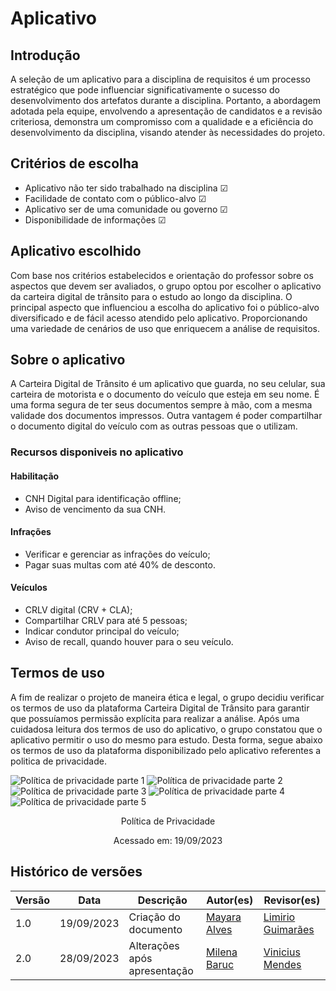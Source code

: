 # Aplicativo 

## Introdução

A seleção de um aplicativo para a disciplina de requisitos é um processo estratégico que pode influenciar significativamente o sucesso do desenvolvimento dos artefatos durante a disciplina. Portanto, a abordagem adotada pela equipe, envolvendo a apresentação de candidatos e a revisão criteriosa, demonstra um compromisso com a qualidade e a eficiência do desenvolvimento da disciplina, visando atender às necessidades do projeto. 

## Critérios de escolha 

* Aplicativo não ter sido trabalhado na disciplina ☑
* Facilidade de contato com o público-alvo ☑
* Aplicativo ser de uma comunidade ou governo ☑
* Disponibilidade de informações ☑
  
## Aplicativo escolhido 

Com base nos critérios estabelecidos e orientação do professor sobre os aspectos que devem ser avaliados, o grupo optou por escolher o aplicativo da carteira digital de trânsito para o estudo ao longo da disciplina. O principal aspecto que influenciou a escolha do aplicativo foi o público-alvo diversificado e de fácil acesso atendido pelo aplicativo. Proporcionando uma variedade de cenários de uso que enriquecem a análise de requisitos.

## Sobre o aplicativo 

A Carteira Digital de Trânsito é um aplicativo que guarda, no seu celular, sua carteira de motorista e o documento do veículo que esteja em seu nome. É uma forma segura de ter seus documentos sempre à mão, com a mesma validade dos documentos impressos. Outra vantagem é poder compartilhar o documento digital do veículo com as outras pessoas que o utilizam. 

### Recursos disponiveis no aplicativo
#### Habilitação

* CNH Digital para identificação offline;
* Aviso de vencimento da sua CNH.

#### Infrações

* Verificar e gerenciar as infrações do veículo;
* Pagar suas multas com até 40% de desconto.

#### Veículos

* CRLV digital (CRV + CLA);
* Compartilhar CRLV para até 5 pessoas;
* Indicar condutor principal do veículo;
* Aviso de recall, quando houver para o seu veículo.

## Termos de uso 

A fim de realizar o projeto de maneira ética e legal, o grupo decidiu verificar os termos de uso da plataforma Carteira Digital de Trânsito para garantir que possuíamos permissão explícita para realizar a análise. Após uma cuidadosa leitura dos termos de uso do aplicativo, o grupo constatou que o aplicativo permitir o uso do mesmo para estudo. Desta forma, segue abaixo os termos de uso da plataforma disponibilizado pelo aplicativo referentes a politica de privacidade.
  

![Política de privacidade parte 1](../assets/Politica_de_privacidade_part1.jpeg)
![Política de privacidade parte 2](../assets/Politica_de_privacidade_part2.jpeg)
![Política de privacidade parte 3](../assets/Politica_de_privacidade_part3.jpeg)
![Política de privacidade parte 4](../assets/Politica_de_privacidade_part4.jpeg)
![Política de privacidade parte 5](../assets/Politica_de_privacidade_part5.jpeg)

<p align="center"> Política de Privacidade</p>
<p align="center"> Acessado em: 19/09/2023</p>

## Histórico de versões 

Versão  |   Data   | Descrição | Autor(es) | Revisor(es)
--------- | ------ | ------ | ---------- | ----------
1.0 | 19/09/2023| Criação do documento | [Mayara Alves](https://github.com/Mayara-tech) | [Limirio Guimarães](https://github.com/LimirioGuimaraes)|
2.0 | 28/09/2023 | Alterações após apresentação | [Milena Baruc](https://github.com/MilenaBaruc) | [Vinicius Mendes](https://github.com/yabamiah)|
